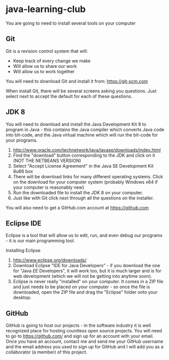# java-learning-club
You are going to need to install several tools on your computer
## Git
Git is a revision control system that will:
* Keep track of every change we make
* Will allow us to share our work
* Will allow us to work together

You will need to download Git and install it from: https://git-scm.com

When install Git, there will be several screens asking you questions. Just select next to accept the default for each of these questions.

## JDK 8
You will need to download and install the Java Development Kit 8 to program in Java - this contains the Java compiler which converts Java code into bit-code, and the Java virtual machine which will run the bit-code for your programs.

1. http://www.oracle.com/technetwork/java/javase/downloads/index.html
2. Find the "download" button corresponding to the JDK and click on it (NOT THE NETBEANS VERSION)
3. Select "Accept License Agreement" in the Java SE Development Kit 8u66 box
4. There will be download links for many different operating systems. Click on the download for your computer system (probably Windows x64	if your computer is reasonably new)
5. Run the downloaded file to install the JDK 8 on your computer.
6. Just like with Git click next through all the questions on the installer.

You will also need to get a GitHub.com account at https://github.com

## Eclipse IDE
Eclipse is a tool that will allow us to edit, run, and even debug our programs - it is our main programming tool.

Installing Eclipse

1. http://www.eclipse.org/downloads/
2. Download Eclipse "IDE for Java Developers" - if you download the one for "Java *EE* Developers", it will work too, but it is much larger and is for web development (which we will not be getting into anytime soon).
3. Eclipse is never really "installed" on your computer. It comes in a ZIP file and just needs to be placed on your computer - so once the file is downloaded, open the ZIP file and drag the "Eclipse" folder onto your desktop.

## GitHub
GitHub is going to host our projects - in the software industry it is well recognized place for hosting countless open source projects. You will need to go to https://github.com/ and sign up for an account with your email. Once you have an account, contact me and send me your GitHub username and the email address you used to sign up for GitHub and I will add you as a collaborator (a member) of this project.


